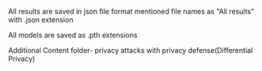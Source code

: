 All results are saved in json file format
mentioned file names as "All results" with .json  extension 

All models are saved as .pth extensions 


Additional Content folder- privacy attacks with privacy defense(Differential Privacy)
